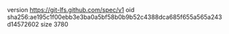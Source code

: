 version https://git-lfs.github.com/spec/v1
oid sha256:ae195c1f00ebb3e3ba0a5bf58b0b9b52c4388dca685f655a565a243d14572602
size 3780
